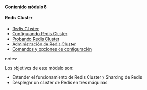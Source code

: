 #### Contenido módulo 6

#### Redis Cluster

* [Redis Cluster](/#redis_cluster)
* [Configurando Redis Cluster](/#setting_up_redis_cluster)
* [Probando Redis Cluster](/#testing_redis_cluster)
* [Administración de Redis Cluster](/#administrating_redis_cluster)
* [Comandos y opciones de configuración](/#commands_and_configuration_options)


notes:

Los objetivos de este módulo son:

* Entender el funcionamiento de Redis Cluster y Sharding de Redis
* Desplegar un cluster de Redis en tres máquinas 